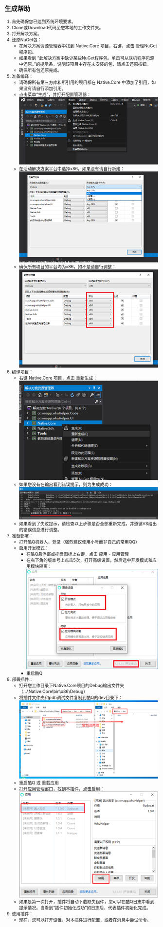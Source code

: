 ## 生成帮助
1. 首先确保您已达到系统环境要求。
2. Clone或Download代码至您本地的工作文件夹。
3. 打开解决方案。
4. 还原NuGet包：
   - 在解决方案资源管理器中找到 Native.Core 项目，右键，点击 管理NuGet程序包。
   - 如果看到 “此解决方案中缺少某些NuGet程序包。单击可从联机程序包源中还原。”的提示条，说明该项目中存在未安装的包，请点击还原按钮。
   - 确保所有包还原完成。
5. 准备编译：
   - 请确保所有第三方库和所引用的项目都在 Native.Core 中添加了引用，如果没有请自行添加引用。
   - 点击菜单“生成”，并打开配置管理器：  
   ![1](Images/1.png)
   - 在活动解决方案平台中选择x86，如果没有请自行新建：  
   ![2](Images/2.png)
   - 确保所有项目的平台均为x86，如不是请自行调整：  
   ![3](Images/3.png)
6. 编译项目：
   - 右键 Native.Core 项目，点击 重新生成：  
   ![4](Images/4.png)
   - 如果您没有在输出看到错误提示，则为生成成功：  
   ![5](Images/5.png)
   - 如果看到了失败提示，请检查以上步骤是否全部重新完成，并遵循VS给出的错误信息进行调整。
7. 准备部署：
   - 打开酷Q机器人，登录（强烈建议使用小号而非自己的常用QQ）
   - 启用开发模式：
     - 在酷Q悬浮窗或托盘图标上右键，点击 应用 - 应用管理
     - 在右下角的版本号上点击5次，打开高级设置，然后选中开发模式和应用模块隔离：  
     ![6](Images/6.png)
     - 重启酷Q
8. 部署插件：
   - 打开您工作目录下Native.Core项目的Debug输出文件夹（...\Native.Core\bin\x86\Debug）
   - 将插件文件夹和pdb调试文件复制到酷Q的dev目录下：  
   ![7](Images/7.png)
   - 重启酷Q 或 重载应用
   - 打开应用管理窗口，找到本插件，点击启用：  
   ![8](Images/8.png)
   - 如果是第一次打开，插件将自动下载缺失组件，您可以在酷Q日志中看到提示情况。当看到“插件初始化成功”的日志后，代表插件初始化完成。
9. 使用插件：
   - 现在，您可以打开设置，对本插件进行配置，或者在消息中尝试命令。